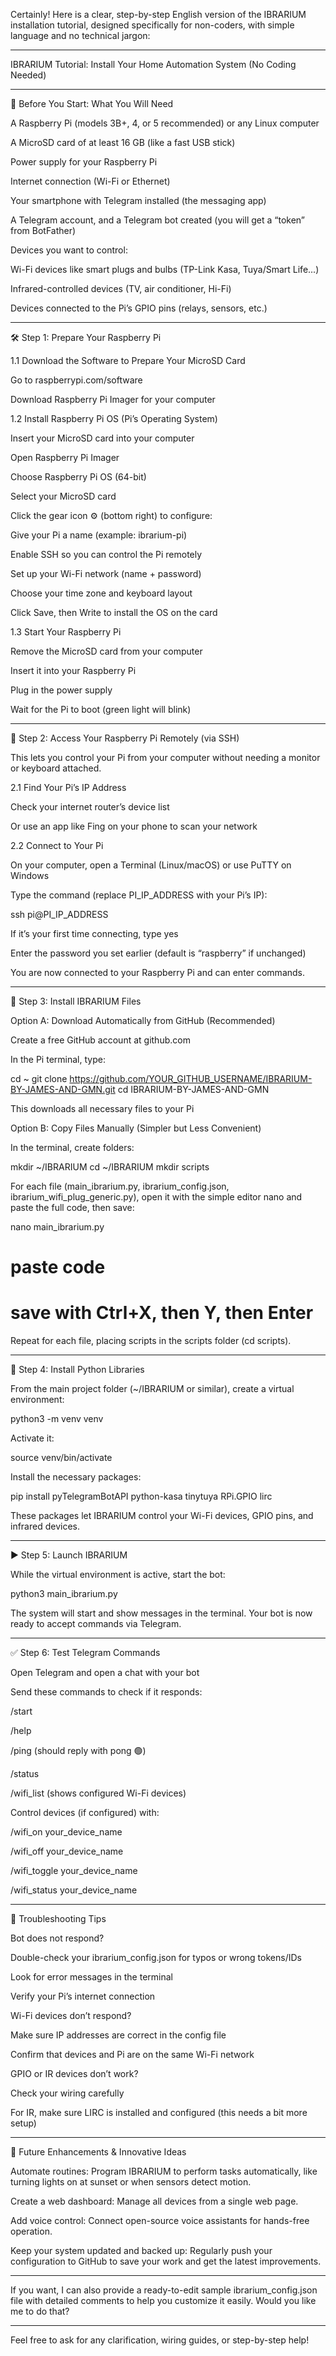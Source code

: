 Certainly! Here is a clear, step-by-step English version of the IBRARIUM installation tutorial, designed specifically for non-coders, with simple language and no technical jargon:


---

IBRARIUM Tutorial: Install Your Home Automation System (No Coding Needed)


---

🚀 Before You Start: What You Will Need

A Raspberry Pi (models 3B+, 4, or 5 recommended) or any Linux computer

A MicroSD card of at least 16 GB (like a fast USB stick)

Power supply for your Raspberry Pi

Internet connection (Wi-Fi or Ethernet)

Your smartphone with Telegram installed (the messaging app)

A Telegram account, and a Telegram bot created (you will get a “token” from BotFather)

Devices you want to control:

Wi-Fi devices like smart plugs and bulbs (TP-Link Kasa, Tuya/Smart Life...)

Infrared-controlled devices (TV, air conditioner, Hi-Fi)

Devices connected to the Pi’s GPIO pins (relays, sensors, etc.)




---

🛠️ Step 1: Prepare Your Raspberry Pi

1.1 Download the Software to Prepare Your MicroSD Card

Go to raspberrypi.com/software

Download Raspberry Pi Imager for your computer


1.2 Install Raspberry Pi OS (Pi’s Operating System)

Insert your MicroSD card into your computer

Open Raspberry Pi Imager

Choose Raspberry Pi OS (64-bit)

Select your MicroSD card

Click the gear icon ⚙️ (bottom right) to configure:

Give your Pi a name (example: ibrarium-pi)

Enable SSH so you can control the Pi remotely

Set up your Wi-Fi network (name + password)

Choose your time zone and keyboard layout


Click Save, then Write to install the OS on the card


1.3 Start Your Raspberry Pi

Remove the MicroSD card from your computer

Insert it into your Raspberry Pi

Plug in the power supply

Wait for the Pi to boot (green light will blink)



---

🔑 Step 2: Access Your Raspberry Pi Remotely (via SSH)

This lets you control your Pi from your computer without needing a monitor or keyboard attached.

2.1 Find Your Pi’s IP Address

Check your internet router’s device list

Or use an app like Fing on your phone to scan your network


2.2 Connect to Your Pi

On your computer, open a Terminal (Linux/macOS) or use PuTTY on Windows

Type the command (replace PI_IP_ADDRESS with your Pi’s IP):

ssh pi@PI_IP_ADDRESS

If it’s your first time connecting, type yes

Enter the password you set earlier (default is “raspberry” if unchanged)


You are now connected to your Raspberry Pi and can enter commands.


---

📂 Step 3: Install IBRARIUM Files

Option A: Download Automatically from GitHub (Recommended)

Create a free GitHub account at github.com

In the Pi terminal, type:

cd ~
git clone https://github.com/YOUR_GITHUB_USERNAME/IBRARIUM-BY-JAMES-AND-GMN.git
cd IBRARIUM-BY-JAMES-AND-GMN

This downloads all necessary files to your Pi


Option B: Copy Files Manually (Simpler but Less Convenient)

In the terminal, create folders:

mkdir ~/IBRARIUM
cd ~/IBRARIUM
mkdir scripts

For each file (main_ibrarium.py, ibrarium_config.json, ibrarium_wifi_plug_generic.py), open it with the simple editor nano and paste the full code, then save:

nano main_ibrarium.py
# paste code
# save with Ctrl+X, then Y, then Enter

Repeat for each file, placing scripts in the scripts folder (cd scripts).



---

🐍 Step 4: Install Python Libraries

From the main project folder (~/IBRARIUM or similar), create a virtual environment:

python3 -m venv venv

Activate it:

source venv/bin/activate

Install the necessary packages:

pip install pyTelegramBotAPI python-kasa tinytuya RPi.GPIO lirc

These packages let IBRARIUM control your Wi-Fi devices, GPIO pins, and infrared devices.



---

▶️ Step 5: Launch IBRARIUM

While the virtual environment is active, start the bot:

python3 main_ibrarium.py

The system will start and show messages in the terminal. Your bot is now ready to accept commands via Telegram.



---

✅ Step 6: Test Telegram Commands

Open Telegram and open a chat with your bot

Send these commands to check if it responds:

/start

/help

/ping (should reply with pong 🟢)

/status

/wifi_list (shows configured Wi-Fi devices)


Control devices (if configured) with:

/wifi_on your_device_name

/wifi_off your_device_name

/wifi_toggle your_device_name

/wifi_status your_device_name




---

🔧 Troubleshooting Tips

Bot does not respond?

Double-check your ibrarium_config.json for typos or wrong tokens/IDs

Look for error messages in the terminal

Verify your Pi’s internet connection


Wi-Fi devices don’t respond?

Make sure IP addresses are correct in the config file

Confirm that devices and Pi are on the same Wi-Fi network


GPIO or IR devices don’t work?

Check your wiring carefully

For IR, make sure LIRC is installed and configured (this needs a bit more setup)




---

🔮 Future Enhancements & Innovative Ideas

Automate routines: Program IBRARIUM to perform tasks automatically, like turning lights on at sunset or when sensors detect motion.

Create a web dashboard: Manage all devices from a single web page.

Add voice control: Connect open-source voice assistants for hands-free operation.

Keep your system updated and backed up: Regularly push your configuration to GitHub to save your work and get the latest improvements.



---

If you want, I can also provide a ready-to-edit sample ibrarium_config.json file with detailed comments to help you customize it easily. Would you like me to do that?


---

Feel free to ask for any clarification, wiring guides, or step-by-step help!

